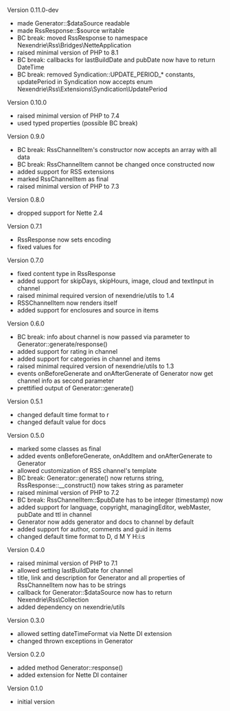 Version 0.11.0-dev
- made Generator::$dataSource readable
- made RssResponse::$source writable
- BC break: moved RssResponse to namespace Nexendrie\Rss\Bridges\NetteApplication
- raised minimal version of PHP to 8.1
- BC break: callbacks for lastBuildDate and pubDate now have to return DateTime
- BC break: removed Syndication::UPDATE_PERIOD_* constants, updatePeriod in Syndication now accepts enum Nexendrie\Rss\Extensions\Syndication\UpdatePeriod

Version 0.10.0
- raised minimal version of PHP to 7.4
- used typed properties (possible BC break)

Version 0.9.0
- BC break: RssChannelItem's constructor now accepts an array with all data
- BC break: RssChannelItem cannot be changed once constructed now
- added support for RSS extensions
- marked RssChannelItem as final
- raised minimal version of PHP to 7.3

Version 0.8.0
- dropped support for Nette 2.4

Version 0.7.1
- RssResponse now sets encoding
- fixed values for <skipHours><hour>

Version 0.7.0
- fixed content type in RssResponse
- added support for skipDays, skipHours, image, cloud and textInput in channel
- raised minimal required version of nexendrie/utils to 1.4
- RSSChannelItem now renders itself
- added support for enclosures and source in items

Version 0.6.0
- BC break: info about channel is now passed via parameter to Generator::generate/response()
- added support for rating in channel
- added support for categories in channel and items
- raised minimal required version of nexendrie/utils to 1.3
- events onBeforeGenerate and onAfterGenerate of Generator now get channel info as second parameter
- prettified output of Generator::generate()

Version 0.5.1
- changed default time format to r
- changed default value for docs

Version 0.5.0
- marked some classes as final
- added events onBeforeGenerate, onAddItem and onAfterGenerate to Generator
- allowed customization of RSS channel's template
- BC break: Generator::generate() now returns string, RssResponse::__construct() now takes string as parameter
- raised minimal version of PHP to 7.2
- BC break: RssChannelItem::$pubDate has to be integer (timestamp) now
- added support for language, copyright, managingEditor, webMaster, pubDate and ttl in channel
- Generator now adds generator and docs to channel by default
- added support for author, comments and guid in items
- changed default time format to D, d M Y H:i:s

Version 0.4.0
- raised minimal version of PHP to 7.1
- allowed setting lastBuildDate for channel
- title, link and description for Generator and all properties of RssChannelItem now has to be strings
- callback for Generator::$dataSource now has to return Nexendrie\Rss\Collection
- added dependency on nexendrie/utils

Version 0.3.0
- allowed setting dateTimeFormat via Nette DI extension
- changed thrown exceptions in Generator

Version 0.2.0
- added method Generator::response()
- added extension for Nette DI container

Version 0.1.0
- initial version

